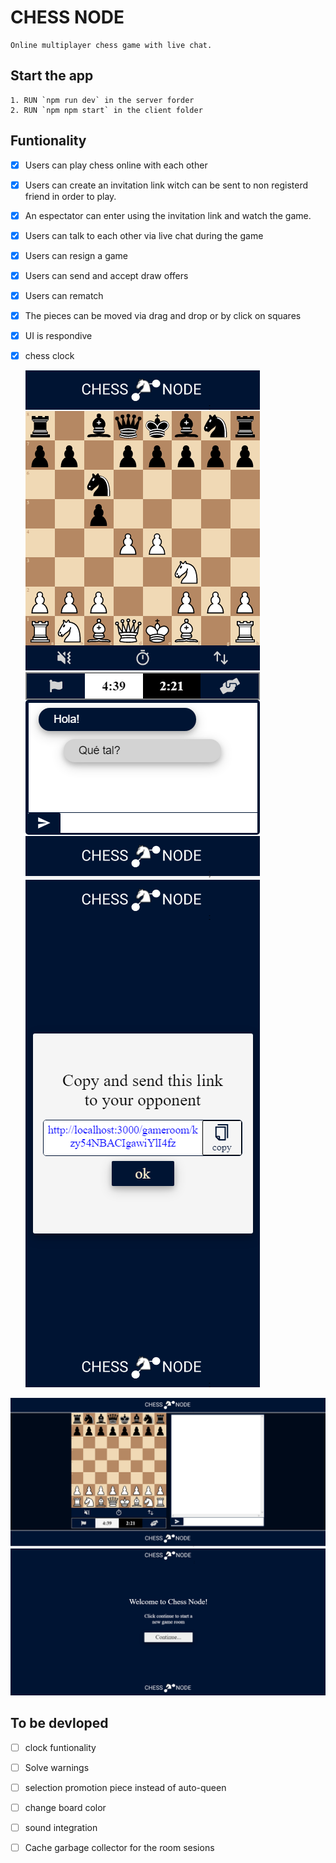 # CHESS NODE

    Online multiplayer chess game with live chat.

## Start the app

    1. RUN `npm run dev` in the server forder
    2. RUN `npm npm start` in the client folder

## Funtionality

- [x] Users can play chess online with each other
- [x] Users can create an invitation link witch can be sent to non registerd friend in order to play.
- [x] An espectator can enter using the invitation link and watch the game.
- [x] Users can talk to each other via live chat during the game
- [x] Users can resign a game
- [x] Users can send and accept draw offers
- [x] Users can rematch
- [x] The pieces can be moved via drag and drop or by click on squares
- [x] UI is respondive
- [x] chess clock

  ![Game Page Movile View](./_docs/design/GamePageMovileView.png "Game Page Movile View")
  ![Home Page Movile View](./_docs/design/HomePageMovileLinkView.png "Home Page Movile View")

![Game Page Desktop View](./_docs/design/GamePageDesktopView.png "Game Page Desktop View")
![Home Page Desktop View](./_docs/design/HomePageDesktopView.png "Home Page Desktop View")

## To be devloped

- [ ] clock funtionality
- [ ] Solve warnings

- [ ] selection promotion piece instead of auto-queen
- [ ] change board color
- [ ] sound integration
- [ ] Cache garbage collector for the room sesions
